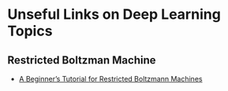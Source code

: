 # Unseful Links on Deep Learning Topics

## Restricted Boltzman Machine
- [A Beginner’s Tutorial for Restricted Boltzmann Machines](https://deeplearning4j.org/restrictedboltzmannmachine)
